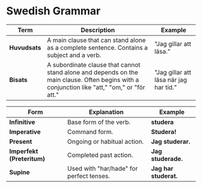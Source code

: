 # Swedish Grammar

| **Term**      | **Description**                                                                                                                              | **Example**                            |
| ------------- | -------------------------------------------------------------------------------------------------------------------------------------------- | -------------------------------------- |
| **Huvudsats** | A main clause that can stand alone as a complete sentence. Contains a subject and a verb.                                                    | "Jag gillar att läsa."                 |
| **Bisats**    | A subordinate clause that cannot stand alone and depends on the main clause. Often begins with a conjunction like "att," "om," or "för att." | "Jag gillar att läsa när jag har tid." |

| Form                       | Explanation                              | Example               |
| -------------------------- | ---------------------------------------- | --------------------- |
| **Infinitive**             | Base form of the verb.                   | **studera**           |
| **Imperative**             | Command form.                            | **Studera!**          |
| **Present**                | Ongoing or habitual action.              | **Jag studerar.**     |
| **Imperfekt (Preteritum)** | Completed past action.                   | **Jag studerade.**    |
| **Supine**                 | Used with "har/hade" for perfect tenses. | **Jag har studerat.** |
